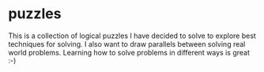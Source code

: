 puzzles
=======

This is a collection of logical puzzles I have decided to solve to explore best techniques for solving.  I also want to draw parallels between solving real world problems.  Learning how to solve problems in different ways is great :-)
